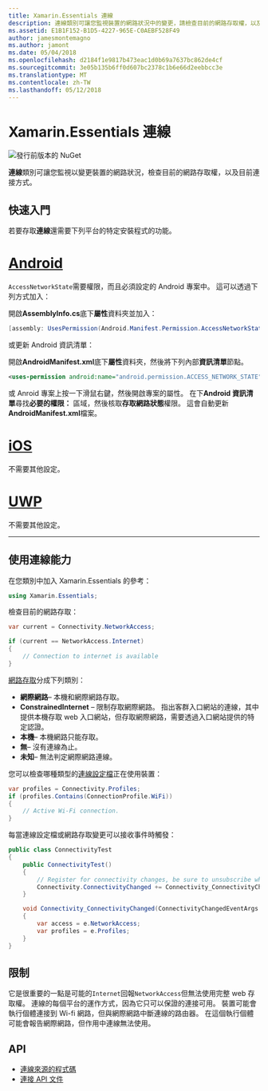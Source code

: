 ```yaml
---
title: Xamarin.Essentials 連線
description: 連線類別可讓您監視裝置的網路狀況中的變更，請檢查目前的網路存取權，以及目前連接方式。
ms.assetid: E1B1F152-B1D5-4227-965E-C0AEBF528F49
author: jamesmontemagno
ms.author: jamont
ms.date: 05/04/2018
ms.openlocfilehash: d2184f1e9817b473eac1d0b69a7637bc862de4cf
ms.sourcegitcommit: 3e05b135b6ff0d607bc2378c1b6e66d2eebbcc3e
ms.translationtype: MT
ms.contentlocale: zh-TW
ms.lasthandoff: 05/12/2018
---
```

# <a name="xamarinessentials-connectivity"></a>Xamarin.Essentials 連線

![發行前版本的 NuGet](~/media/shared/pre-release.png)

**連線**類別可讓您監視以變更裝置的網路狀況，檢查目前的網路存取權，以及目前連接方式。

## <a name="getting-started"></a>快速入門

若要存取**連線**還需要下列平台的特定安裝程式的功能。

# <a name="androidtabandroid"></a>[Android](#tab/android)

`AccessNetworkState`需要權限，而且必須設定的 Android 專案中。 這可以透過下列方式加入：

開啟**AssemblyInfo.cs**底下**屬性**資料夾並加入：

```csharp
[assembly: UsesPermission(Android.Manifest.Permission.AccessNetworkState)]
```

或更新 Android 資訊清單：

開啟**AndroidManifest.xml**底下**屬性**資料夾，然後將下列內部**資訊清單**節點。

```xml
<uses-permission android:name="android.permission.ACCESS_NETWORK_STATE" />
```

或 Anroid 專案上按一下滑鼠右鍵，然後開啟專案的屬性。 在下**Android 資訊清單**尋找**必要的權限：** 區域，然後核取**存取網路狀態**權限。 這會自動更新**AndroidManifest.xml**檔案。

# <a name="iostabios"></a>[iOS](#tab/ios)

不需要其他設定。

# <a name="uwptabuwp"></a>[UWP](#tab/uwp)

不需要其他設定。

-----

## <a name="using-connectivity"></a>使用連線能力

在您類別中加入 Xamarin.Essentials 的參考：

```csharp
using Xamarin.Essentials;
```

檢查目前的網路存取：

```csharp
var current = Connectivity.NetworkAccess;

if (current == NetworkAccess.Internet)
{
    // Connection to internet is available
}
```

[網路存取](xref:Xamarin.Essentials.NetworkAccess)分成下列類別：

* **網際網路**– 本機和網際網路存取。
* **ConstrainedInternet** – 限制存取網際網路。 指出客群入口網站的連線，其中提供本機存取 web 入口網站，但存取網際網路，需要透過入口網站提供的特定認證。
* **本機**– 本機網路只能存取。
* **無**– 沒有連線為止。
* **未知**– 無法判定網際網路連線。

您可以檢查哪種類型的[連線設定檔](xref:Xamarin.Essentials.ConnectionProfile)正在使用裝置：

```csharp
var profiles = Connectivity.Profiles;
if (profiles.Contains(ConnectionProfile.WiFi))
{
    // Active Wi-Fi connection.
}
```

每當連線設定檔或網路存取變更可以接收事件時觸發：

```csharp
public class ConnectivityTest
{
    public ConnectivityTest()
    {
        // Register for connectivity changes, be sure to unsubscribe when finished
        Connectivity.ConnectivityChanged += Connectivity_ConnectivityChanged;
    }

    void Connectivity_ConnectivityChanged(ConnectivityChangedEventArgs  e)
    {
        var access = e.NetworkAccess;
        var profiles = e.Profiles;
    }
}
```

## <a name="limitations"></a>限制

它是很重要的一點是可能的`Internet`回報`NetworkAccess`但無法使用完整 web 存取權。 連線的每個平台的運作方式，因為它只可以保證的連接可用。 裝置可能會執行個體連接到 Wi-fi 網路，但與網際網路中斷連線的路由器。 在這個執行個體可能會報告網際網路，但作用中連線無法使用。

## <a name="api"></a>API

* [連線來源的程式碼](https://github.com/xamarin/Essentials/tree/master/Xamarin.Essentials/Connectivity)
* [連接 API 文件](xref:Xamarin.Essentials.Connectivity)
